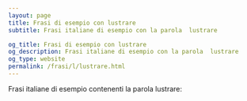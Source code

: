 ```yaml
---
layout: page
title: Frasi di esempio con lustrare 
subtitle: Frasi italiane di esempio con la parola  lustrare

og_title: Frasi di esempio con lustrare 
og_description: Frasi italiane di esempio con la parola  lustrare
og_type: website
permalink: /frasi/l/lustrare.html
---
```


Frasi italiane di esempio contenenti la parola lustrare:


